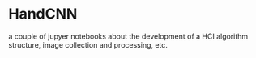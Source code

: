 # HandCNN
a couple of jupyer notebooks about the development of a HCI algorithm structure, image collection and processing, etc.
